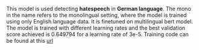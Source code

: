 This model is used detecting **hatespeech** in **German language**. The mono in the name refers to the monolingual setting, where the model is trained using only English language data. It is finetuned on multilingual bert model.
The model is trained with different learning rates and the best validation score achieved is 0.649794 for a learning rate of 3e-5. Training code can be found at this [url](https://github.com/punyajoy/DE-LIMIT)
